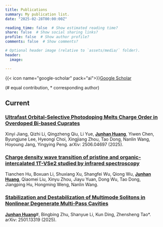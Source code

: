 ```yaml
---
title: Publications
summary: My publication list.
date: "2025-02-28T00:00:00Z"

reading_time: false  # Show estimated reading time?
share: false  # Show social sharing links?
profile: false  # Show author profile?
comments: false  # Show comments?

# Optional header image (relative to `assets/media/` folder).
header:
  image:

---
```

{{< icon name="google-scholar" pack="ai">}}[Google Scholar](https://scholar.google.com/citations?user=L6Dk7akAAAAJ)

(\# equal contribution, * corresponding author)

## Current
### [Ultrafast Orbital-Selective Photodoping Melts Charge Order in Overdoped Bi-based Cuprates](https://arxiv.org/abs/2506.04697)

Xinyi Jiang, Qizhi Li, Qingzheng Qiu, Li Yue, <u>**Junhan Huang**</u>, Yiwen Chen, Byungjune Lee, Hyeongi Choi, Xingjiang Zhou, Tao Dong, Nanlin Wang, Hoyoung Jang, Yingying Peng. arXiv: 2506.04697 (2025).

### [Charge density wave transition of pristine and organic-intercalated 1T-VSe2 studied by infrared spectroscopy](https://www.researchsquare.com/article/rs-6260420/v1)

Tianchen Hu, Boxuan Li, Shuxiang Xu, Shangfei Wu, Qiong Wu, <u>**Junhan Huang**</u>, Qiaomei Liu, Xinyu Zhou, Jiayu Yuan, Dong Wu, Tao Dong, Jiangping Hu, Hongming Weng, Nanlin Wang.

### [Stabilization and Destabilization of Multimode Solitons in Nonlinear Degenerate Multi-Pass Cavities](https://arxiv.org/abs/2501.13319)

<u>**Junhan Huang**</u>\#, Bingbing Zhu, Shanyue Li, Kun Ding, Zhensheng Tao*. arXiv: 2501.13319 (2025).


